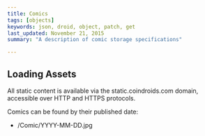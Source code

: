 ```yaml
---
title: Comics
tags: [objects]
keywords: json, droid, object, patch, get
last_updated: November 21, 2015
summary: "A description of comic storage specifications"

---
```


## Loading Assets

All static content is available via the static.coindroids.com domain, accessible over HTTP and HTTPS protocols.  

Comics can be found by their published date:

* /Comic/YYYY-MM-DD.jpg




